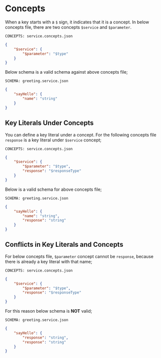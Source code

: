 # Concepts

When a key starts with a `$` sign, it indicates that it is a concept. In below
concepts file, there are two concepts `$service` and `$parameter`.

`CONCEPTS: service.concepts.json`

```json
{
    "$service": {
        "$parameter": "$type"
    }
}
```

Below schema is a valid schema against above concepts file;

`SCHEMA: greeting.service.json`

```json
{
    "sayHello": {
        "name": "string"
    }
}
```

## Key Literals Under Concepts

You can define a key literal under a concept. For the following concepts file
`response` is a key literal under `$service` concept;

`CONCEPTS: service.concepts.json`

```json
{
    "$service": {
        "$parameter": "$type",
        "response": "$responseType"
    }
}
```

Below is a valid schema for above concepts file;

`SCHEMA: greeting.service.json`

```json
{
    "sayHello": {
        "name": "string",
        "response": "string"
    }
}
```

## Conflicts in Key Literals and Concepts

For below concepts file, `$parameter` concept cannot be `response`, because
there is already a key literal with that name;

`CONCEPTS: service.concepts.json`

```json
{
    "$service": {
        "$parameter": "$type",
        "response": "$responseType"
    }
}
```

For this reason below schema is **NOT** valid;

`SCHEMA: greeting.service.json`

```json
{
    "sayHello": {
        "response": "string",
        "response": "string"
    }
}
```
